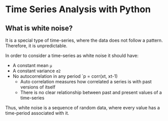 # Time Series Analysis with Python

## What is white noise?
It is a special type of time-series, where the data does not follow a pattern. Therefore, it is unpredictable.

In order to consider a time-series as white noise it should have:
- A constant mean `µ`
- A constant variance `σ2`
- No autocorrelation in any period `p = corr(xt, xt-1)
  - Auto correlation measures how correlated a series is with past versions of itself
  - There is no clear relationship between past and present values of a time-series

Thus, white noise is a sequence of random data, where every value has a time-period associated with it.
